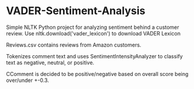 # VADER-Sentiment-Analysis

Simple NLTK Python project for analyzing sentiment behind a customer review. 
Use nltk.download('vader_lexicon') to download VADER Lexicon

Reviews.csv contains reviews from Amazon customers.

Tokenizes comment text and uses SentimentIntensityAnalyzer to classify text as negative, neutral, or positive.

CComment is decided to be positive/negative based on overall score being over/under +-0.3.
